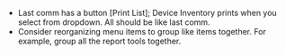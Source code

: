 - Last comm has a button [Print List]; Device Inventory prints when you select from dropdown. All should be like last comm.
- Consider reorganizing menu items to group like items together. For example, group all the report tools together.

